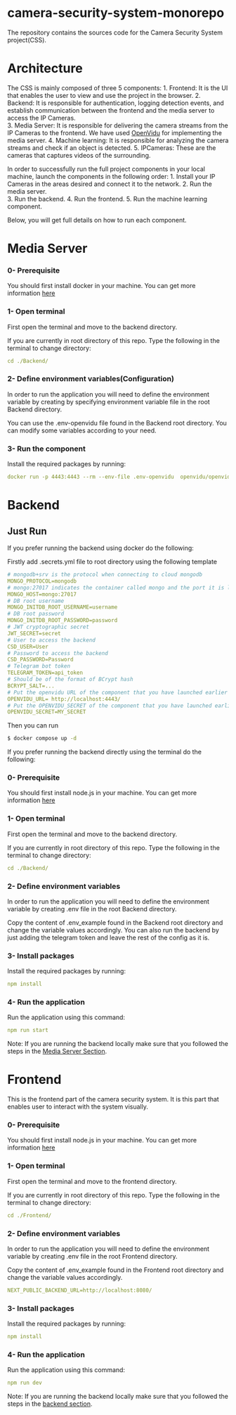 # camera-security-system-monorepo
The repository contains the sources code for the Camera Security System project(CSS).

# Architecture
The CSS is mainly composed of three 5 components:
    1. Frontend: It is the UI that enables the user to view and use the project in the browser.
    2. Backend: It is responsible for authentication, logging detection events, and establish       communication between the frontend and the media server to access the IP Cameras.  
    3. Media Server: It is responsible for delivering the camera streams from the IP Cameras to the frontend. We have used [OpenVidu](openvidu.io/) for implementing the media server.
    4. Machine learning: It is responsible for analyzing the camera streams and check if an object is 
    detected.
    5. IPCameras: These are the cameras that captures videos of the surrounding.

In order to successfully run the full project components in your local machine, launch the components in the following order:
    1. Install your IP Cameras in the areas desired and connect it to the network.
    2. Run the media server.  
    3. Run the backend.
    4. Run the frontend.
    5. Run the machine learning component.

Below, you will get full details on how to run each component.

# Media Server

### 0- Prerequisite
You should first install docker in your machine.
You can get more information [here](https://docs.docker.com/engine/)
### 1- Open terminal

First open the terminal and move to the backend directory.

If you are currently in root directory of this repo. Type the following in the terminal to change directory:
```yaml
cd ./Backend/
```

### 2- Define environment variables(Configuration)
In order to run the application you will need to define the environment variable by creating
by specifying environment variable file in the root Backend directory.

You can use the .env-openvidu file found in the Backend root directory. You can modify some variables according to your need.  

### 3- Run the component

Install the required packages by running:
```yaml
docker run -p 4443:4443 --rm --env-file .env-openvidu  openvidu/openvidu-dev:2.29.0
```


# Backend

## Just Run

If you prefer running the backend using docker do the following:

Firstly add .secrets.yml file to root directory using the following template
```yaml
# mongodb+srv is the protocol when connecting to cloud mongodb
MONGO_PROTOCOL=mongodb
# mongo:27017 indicates the container called mongo and the port it is listening on
MONGO_HOST=mongo:27017
# DB root username
MONGO_INITDB_ROOT_USERNAME=username
# DB root password
MONGO_INITDB_ROOT_PASSWORD=password
# JWT cryptographic secret
JWT_SECRET=secret
# User to access the backend
CSD_USER=User
# Password to access the backend
CSD_PASSWORD=Password
# Telegram bot token
TELEGRAM_TOKEN=api_token
# Should be of the format of BCrypt hash
BCRYPT_SALT=...
# Put the openvidu URL of the component that you have launched earlier
OPENVIDU_URL= http://localhost:4443/
# Put the OPENVIDU_SECRET of the component that you have launched earlier
OPENVIDU_SECRET=MY_SECRET 
```
Then you can run
```bash
$ docker compose up -d
```

If you prefer running the backend directly using the terminal do the following:

### 0- Prerequisite

You should first install node.js in your machine.
You can get more information [here](https://nodejs.org/en/learn/getting-started/how-to-install-nodejs)

### 1- Open terminal

First open the terminal and move to the backend directory.

If you are currently in root directory of this repo. Type the following in the terminal to change directory:
```yaml
cd ./Backend/
```

### 2- Define environment variables
In order to run the application you will need to define the environment variable by creating
.env file in the root Backend directory.

Copy the content of .env_example found in the Backend root directory and change the variable values
accordingly. You can also run the backend by just adding the telegram token and leave the rest of the config as it is.

### 3- Install packages

Install the required packages by running:
```yaml
npm install
```

### 4- Run the application

Run the application using this command:

```yaml
npm run start
```
Note: If you are running the backend locally make sure that you followed the steps in the [Media Server Section](#media-server). 

# Frontend

This is the frontend part of the camera security system. It is this part that enables
user to interact with the system visually.

### 0- Prerequisite
You should first install node.js in your machine.
You can get more information [here](https://nodejs.org/en/learn/getting-started/how-to-install-nodejs)
### 1- Open terminal

First open the terminal and move to the frontend directory.

If you are currently in root directory of this repo. Type the following in the terminal to change directory:
```yaml
cd ./Frontend/
```

### 2- Define environment variables
In order to run the application you will need to define the environment variable by creating
.env file in the root Frontend directory.

Copy the content of .env_example found in the Frontend root directory and change the variable values
accordingly.
```yaml
NEXT_PUBLIC_BACKEND_URL=http://localhost:8080/
```

### 3- Install packages

Install the required packages by running:
```yaml
npm install
```

### 4- Run the application

Run the application using this command:

```yaml
npm run dev
```
Note: If you are running the backend locally make sure that you followed the steps in the [backend section](#backend). 
